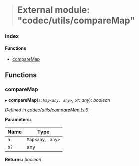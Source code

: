> # External module: "codec/utils/compareMap"

### Index

#### Functions

* [compareMap](_codec_utils_comparemap_.md#comparemap)

## Functions

###  compareMap

▸ **compareMap**(`a`: *`Map<any, any>`*, `b?`: *any*): *boolean*

*Defined in [codec/utils/compareMap.ts:9](https://github.com/polkadot-js/api/blob/5a1c79a/packages/types/src/codec/utils/compareMap.ts#L9)*

**Parameters:**

Name | Type |
------ | ------ |
`a` | `Map<any, any>` |
`b?` | any |

**Returns:** *boolean*